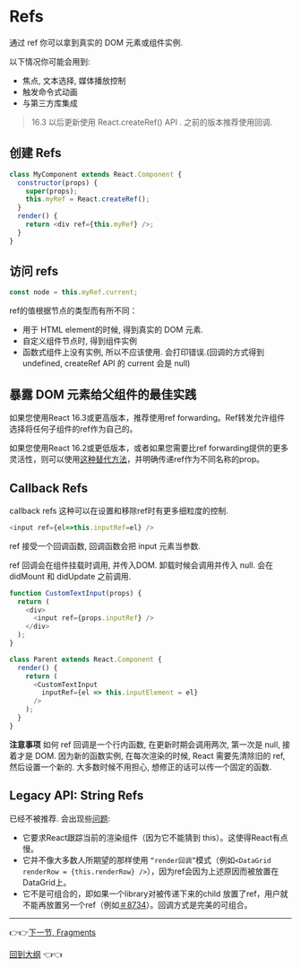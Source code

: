 # Refs

通过 ref 你可以拿到真实的 DOM 元素或组件实例.

以下情况你可能会用到:

- 焦点, 文本选择, 媒体播放控制
- 触发命令式动画
- 与第三方库集成

> 16.3 以后更新使用 React.createRef() API . 之前的版本推荐使用回调.


## 创建 Refs

```js
class MyComponent extends React.Component {
  constructor(props) {
    super(props);
    this.myRef = React.createRef();
  }
  render() {
    return <div ref={this.myRef} />;
  }
}
```

## 访问 refs

```js
const node = this.myRef.current;
```

ref的值根据节点的类型而有所不同：

- 用于 HTML element的时候, 得到真实的 DOM 元素.
- 自定义组件节点时, 得到组件实例
- 函数式组件上没有实例, 所以不应该使用. 会打印错误.(回调的方式得到 undefined, createRef API 的 current 会是 null)

## 暴露 DOM 元素给父组件的最佳实践

如果您使用React 16.3或更高版本，推荐使用ref forwarding。Ref转发允许组件选择将任何子组件的ref作为自己的。

如果您使用React 16.2或更低版本，或者如果您需要比ref forwarding提供的更多灵活性，则可以使用[这种替代方法](https://gist.github.com/gaearon/1a018a023347fe1c2476073330cc5509)，并明确传递ref作为不同名称的prop。

## Callback Refs

callback refs 这种可以在设置和移除ref时有更多细粒度的控制.

```js
<input ref={el=>this.inputRef=el} />
```
ref 接受一个回调函数, 回调函数会把 input 元素当参数.

ref 回调会在组件挂载时调用, 并传入DOM. 卸载时候会调用并传入 null. 会在 didMount 和 didUpdate 之前调用.

```js
function CustomTextInput(props) {
  return (
    <div>
      <input ref={props.inputRef} />
    </div>
  );
}

class Parent extends React.Component {
  render() {
    return (
      <CustomTextInput
        inputRef={el => this.inputElement = el}
      />
    );
  }
}
```

**注意事项**
如何 ref 回调是一个行内函数, 在更新时期会调用两次, 第一次是 null, 接着才是 DOM. 因为新的函数实例, 在每次渲染的时候, React 需要先清除旧的 ref, 然后设置一个新的. 大多数时候不用担心, 想修正的话可以传一个固定的函数.



## Legacy API: String Refs

已经不被推荐. 会出现些[问题](https://github.com/facebook/react/pull/8333#issuecomment-271648615):

- 它要求React跟踪当前的渲染组件（因为它不能猜到 this）。这使得React有点慢。
- 它并不像大多数人所期望的那样使用 `“render回调”`模式（例如`<DataGrid renderRow = {this.renderRow} />`），因为ref会因为上述原因而被放置在DataGrid上。
- 它不是可组合的，即如果一个library对被传递下来的child 放置了ref，用户就不能再放置另一个ref（例如[＃8734](https://github.com/facebook/react/issues/8734)）。回调方式是完美的可组合。

---

:point_right::point_right:[下一节, Fragments](./18-ForwardingRefs.md)

[回到大纲](../README.md#outline) :point_left::point_left:
